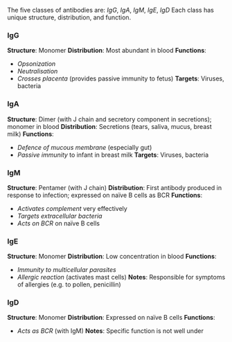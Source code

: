 The five classes of antibodies are: *IgG*, *IgA*, *IgM*, *IgE*, *IgD*
Each class has unique structure, distribution, and function.

### IgG
**Structure**: Monomer
**Distribution**: Most abundant in blood
**Functions**:
- *Opsonization*
- *Neutralisation*
- *Crosses placenta* (provides passive immunity to fetus)
**Targets**: Viruses, bacteria

### IgA
**Structure**: Dimer (with J chain and secretory component in secretions); monomer in blood
**Distribution**: Secretions (tears, saliva, mucus, breast milk)
**Functions**:
- *Defence of mucous membrane* (especially gut)
- *Passive immunity* to infant in breast milk
**Targets**: Viruses, bacteria

### IgM
**Structure**: Pentamer (with J chain)
**Distribution**: First antibody produced in response to infection; expressed on naïve B cells as BCR
**Functions**:
- *Activates complement* very effectively
- *Targets extracellular bacteria*
- *Acts on BCR* on naïve B cells


### IgE
**Structure**: Monomer
**Distribution**: Low concentration in blood
**Functions**:
- *Immunity to multicellular parasites*
- *Allergic reaction* (activates mast cells)
**Notes**: Responsible for symptoms of allergies (e.g. to pollen, penicillin)

### IgD
**Structure**: Monomer
**Distribution**: Expressed on naïve B cells
**Functions**: 
- *Acts as BCR* (with IgM)
**Notes**: Specific function is not well under 
